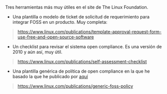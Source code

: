 
Tres herramientas más muy útiles en el site de The Linux Foundation.

- Una plantilla o modelo de ticket de solicitud de requerimiento para integrar FOSS en un producto. Muy completa:

> https://www.linux.com/publications/template-approval-request-form-use-free-and-open-source-software

- Un checklist para revisar el sistema open compliance. Es una versión de 2010 y aún así, muy útil. 
> https://www.linux.com/publications/self-assessment-checklist

- Una plantilla genérica de política de open compliance en la que he basado la que he publicado por [aquí](https://github.com/elenaperezgomez/opencompliance-openexpo2017/blob/master/herramientas/plantilla-politica-opencompliace.md)
> https://www.linux.com/publications/generic-foss-policy